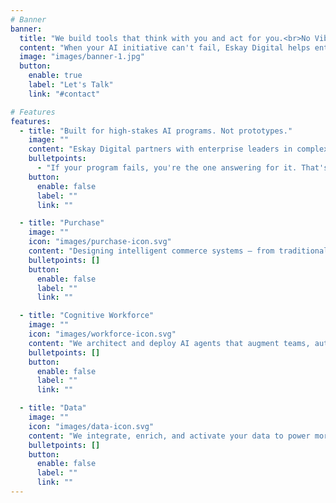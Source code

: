 ```yaml
---
# Banner
banner:
  title: "We build tools that think with you and act for you.<br>No Vibe Coding. No theater"
  content: "When your AI initiative can't fail, Eskay Digital helps enterprise leaders build agentic, human-AI systems that are intentional, operational, and built to deliver."
  image: "images/banner-1.jpg"
  button:
    enable: true
    label: "Let's Talk"
    link: "#contact"

# Features
features:
  - title: "Built for high-stakes AI programs. Not prototypes."
    image: ""
    content: "Eskay Digital partners with enterprise leaders in complex B2B environments to deliver agentic AI systems that actually work. With deep experience leading large-scale initiatives, we understand what it takes to align teams, platforms, and politics inside real organizations. We don't just advise. We lead complex programs, align stakeholders, and ship what matters."
    bulletpoints:
      - "If your program fails, you're the one answering for it. That's why we focus on what's real, what's worth it — and what will get you promoted, not fired."
    button:
      enable: false
      label: ""
      link: ""

  - title: "Purchase"
    image: ""
    icon: "images/purchase-icon.svg"
    content: "Designing intelligent commerce systems — from traditional eCommerce to agent-driven shopping experiences. We help enterprises sell better with smarter tools."
    bulletpoints: []
    button:
      enable: false
      label: ""
      link: ""

  - title: "Cognitive Workforce"
    image: ""
    icon: "images/workforce-icon.svg"
    content: "We architect and deploy AI agents that augment teams, automate workflows, and extend your digital operations — all grounded in real enterprise use cases."
    bulletpoints: []
    button:
      enable: false
      label: ""
      link: ""

  - title: "Data"
    image: ""
    icon: "images/data-icon.svg"
    content: "We integrate, enrich, and activate your data to power more intelligent agents and decisions. Insight isn't enough — it has to drive action."
    bulletpoints: []
    button:
      enable: false
      label: ""
      link: ""
---
```

